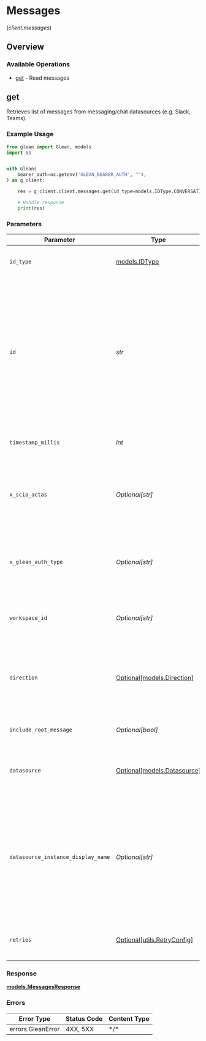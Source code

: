 # Messages
(*client.messages*)

## Overview

### Available Operations

* [get](#get) - Read messages

## get

Retrieves list of messages from messaging/chat datasources (e.g. Slack, Teams).

### Example Usage

```python
from glean import Glean, models
import os


with Glean(
    bearer_auth=os.getenv("GLEAN_BEARER_AUTH", ""),
) as g_client:

    res = g_client.client.messages.get(id_type=models.IDType.CONVERSATION_ID, id="<id>", timestamp_millis=558834)

    # Handle response
    print(res)

```

### Parameters

| Parameter                                                                                                                                                                           | Type                                                                                                                                                                                | Required                                                                                                                                                                            | Description                                                                                                                                                                         |
| ----------------------------------------------------------------------------------------------------------------------------------------------------------------------------------- | ----------------------------------------------------------------------------------------------------------------------------------------------------------------------------------- | ----------------------------------------------------------------------------------------------------------------------------------------------------------------------------------- | ----------------------------------------------------------------------------------------------------------------------------------------------------------------------------------- |
| `id_type`                                                                                                                                                                           | [models.IDType](../../models/idtype.md)                                                                                                                                             | :heavy_check_mark:                                                                                                                                                                  | Type of the id in the incoming request.                                                                                                                                             |
| `id`                                                                                                                                                                                | *str*                                                                                                                                                                               | :heavy_check_mark:                                                                                                                                                                  | ID corresponding to the requested idType. Note that channel and threads are represented by the underlying datasource's ID and conversations are represented by their document's ID. |
| `timestamp_millis`                                                                                                                                                                  | *int*                                                                                                                                                                               | :heavy_check_mark:                                                                                                                                                                  | Timestamp in millis of the reference message.                                                                                                                                       |
| `x_scio_actas`                                                                                                                                                                      | *Optional[str]*                                                                                                                                                                     | :heavy_minus_sign:                                                                                                                                                                  | Email address of a user on whose behalf the request is intended to be made (should be non-empty only for global tokens).                                                            |
| `x_glean_auth_type`                                                                                                                                                                 | *Optional[str]*                                                                                                                                                                     | :heavy_minus_sign:                                                                                                                                                                  | Auth type being used to access the endpoint (should be non-empty only for global tokens).                                                                                           |
| `workspace_id`                                                                                                                                                                      | *Optional[str]*                                                                                                                                                                     | :heavy_minus_sign:                                                                                                                                                                  | Id for the for the workspace in case of multiple workspaces.                                                                                                                        |
| `direction`                                                                                                                                                                         | [Optional[models.Direction]](../../models/direction.md)                                                                                                                             | :heavy_minus_sign:                                                                                                                                                                  | The direction of the results asked with respect to the reference timestamp. Missing field defaults to OLDER.                                                                        |
| `include_root_message`                                                                                                                                                              | *Optional[bool]*                                                                                                                                                                    | :heavy_minus_sign:                                                                                                                                                                  | Whether to include root message in response.                                                                                                                                        |
| `datasource`                                                                                                                                                                        | [Optional[models.Datasource]](../../models/datasource.md)                                                                                                                           | :heavy_minus_sign:                                                                                                                                                                  | The type of the data source. Missing field defaults to SLACK.                                                                                                                       |
| `datasource_instance_display_name`                                                                                                                                                  | *Optional[str]*                                                                                                                                                                     | :heavy_minus_sign:                                                                                                                                                                  | The datasource instance display name from which the document was extracted. This is used for appinstance facet filter for datasources that support multiple instances.              |
| `retries`                                                                                                                                                                           | [Optional[utils.RetryConfig]](../../models/utils/retryconfig.md)                                                                                                                    | :heavy_minus_sign:                                                                                                                                                                  | Configuration to override the default retry behavior of the client.                                                                                                                 |

### Response

**[models.MessagesResponse](../../models/messagesresponse.md)**

### Errors

| Error Type        | Status Code       | Content Type      |
| ----------------- | ----------------- | ----------------- |
| errors.GleanError | 4XX, 5XX          | \*/\*             |